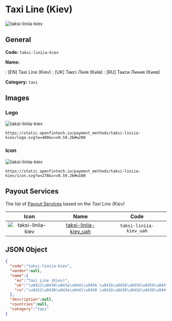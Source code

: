 
# Taxi Line (Kiev) 
![taksi-liniia-kiev](https://static.openfintech.io/payment_methods/taksi-liniia-kiev/logo.svg?w=400&c=v0.59.26#w200)  

## General 
**Code:** `taksi-liniia-kiev` 
 
**Name:** 
 
:	[EN] Taxi Line (Kiev) 
:	[UK] Таксі Лінія (Київ) 
:	[RU] Такси Линия (Киев) 
 
**Category:** `taxi` 
 

## Images 

### Logo 
![taksi-liniia-kiev](https://static.openfintech.io/payment_methods/taksi-liniia-kiev/logo.svg?w=400&c=v0.59.26#w200)  

```
https://static.openfintech.io/payment_methods/taksi-liniia-kiev/logo.svg?w=400&c=v0.59.26#w200
```  

### Icon 
![taksi-liniia-kiev](https://static.openfintech.io/payment_methods/taksi-liniia-kiev/icon.svg?w=278&c=v0.59.26#w100)  

```
https://static.openfintech.io/payment_methods/taksi-liniia-kiev/icon.svg?w=278&c=v0.59.26#w100
```  

## Payout Services 
 
The list of [Payout Services](/payout-services/) based on the _Taxi Line (Kiev)_ 

|Icon|Name|Code| 
|:---:|:---:|:---:| 
|![taksi-liniia-kiev](https://static.openfintech.io/payout_methods/taksi-liniia-kiev/icon.svg?w=278&c=v0.59.26#w40) |[taksi-liniia-kiev_uah](/payout-services/taksi-liniia-kiev_uah/)|`taksi-liniia-kiev_uah`| 
 

## JSON Object 

```json
{
  "code":"taksi-liniia-kiev",
  "vendor":null,
  "name":{
    "en":"Taxi Line (Kiev)",
    "uk":"\u0422\u0430\u043a\u0441\u0456 \u041b\u0456\u043d\u0456\u044f (\u041a\u0438\u0457\u0432)",
    "ru":"\u0422\u0430\u043a\u0441\u0438 \u041b\u0438\u043d\u0438\u044f (\u041a\u0438\u0435\u0432)"
  },
  "description":null,
  "countries":null,
  "category":"taxi"
}
```  
